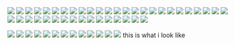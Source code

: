 ![](https://cdn.discordapp.com/attachments/1167253026487148554/1186991404967272549/3.gif?ex=659542e4&is=6582cde4&hm=d4dc51b0c3e44cc06c249260d1bae749ae2e12fc3e5dc94c4e93a2f65d6b9468&) ![](https://cdn.discordapp.com/attachments/1167253026487148554/1186991405508333668/4b15512b_original.png?ex=659542e4&is=6582cde4&hm=2912fc629250dfe4b354bd143d27f3409ba0b0cb1f5ad6ee2a7341babc805c27&) ![](https://cdn.discordapp.com/attachments/1167253026487148554/1186991405856477184/10cbf6a3_original.png?ex=659542e4&is=6582cde4&hm=b893c5f848c29932c12fac908cfa248b5240ddb5ab650694ed332f8c600ce5ae&) ![](https://cdn.discordapp.com/attachments/1167253026487148554/1186991888671191070/13c073dd_original.png?ex=65954357&is=6582ce57&hm=33e32d79e7462d773c08ee0fe62c5f75220e9ce09dd17c0d7fa5cfb56d7ae134&) ![](https://cdn.discordapp.com/attachments/1167253026487148554/1186991863442448434/d18kiov-cce78da7-903f-4ee0-8161-0d179cc6bb2f.gif?ex=65954351&is=6582ce51&hm=2b048eea928ed0b7f74eb5ec700aa5d249ac4d5124798813ff13b0517877c865&) ![](https://cdn.discordapp.com/attachments/1167253026487148554/1186992291005599764/tumblr_00e1dd79720787f0d6508e94969f5920_1b2d4356_100.png?ex=659543b7&is=6582ceb7&hm=b63d5edf12039c2d422e9b57b50bb11001d1c8fcbbb9ce1051fb0b4039314d00&) ![](https://cdn.discordapp.com/attachments/1167253026487148554/1186992550981148702/tumblr_8ee121c780b4a9bc7ebdf4eeb87f8e8a_0194a917_100.webp?ex=659543f5&is=6582cef5&hm=ed37d6258939cd0a402fab07c4df37141990dfba4afc3ccc037549ae51d2e933&0) ![](https://cdn.discordapp.com/attachments/1167253026487148554/1186991635536564284/24668037_original.png?ex=6595431b&is=6582ce1b&hm=9b6d82718f497262450cb970856e85c705593d28226f41e249b15f56606ecfca&) ![](https://cdn.discordapp.com/attachments/1167253026487148554/1186992125238312980/eb7d8893_original.jpg?ex=6595438f&is=6582ce8f&hm=7dbb79317e6a9a3b4ec902434052bba9d385eea65849fb0c74f84c6933bee444&) ![](https://cdn.discordapp.com/attachments/1167253026487148554/1186993873923350568/tumblr_7b36ed94cd18c4a9abae1ef311e85ecc_0d8ef68c_100.webp?ex=65954530&is=6582d030&hm=f1d2bfe1c1a15b811e084f2fe5c28d468ed7bc6b0bfcd4045316b9b784b49537&) ![](https://cdn.discordapp.com/attachments/1167253026487148554/1186994116299591830/tumblr_521ec135a9f52c3605ce1fcc23fe3cf1_7c4a025e_100.png?ex=6595456a&is=6582d06a&hm=8b5b1b7955cda462d617ef8cc1dab503539a1e4272fe2661128fa2db29f8977d&) ![](https://cdn.discordapp.com/attachments/1167253026487148554/1186993604258975745/icp_stamp_by_cheetana_d14nxq2-fullview.jpg?ex=659544f0&is=6582cff0&hm=65049f59f9818f97cfa89cdd7db6c22b92f22dfd797852871831b74fdb5f3527&) ![](https://cdn.discordapp.com/attachments/1167253026487148554/1186993650824118282/mikufig.png?ex=659544fb&is=6582cffb&hm=396fc807dfe4fc8425ffb370333eff165c493d8ec44b66c91c93348169862f40&) ![](https://cdn.discordapp.com/attachments/1167253026487148554/1186993570461257838/b7.png?ex=659544e8&is=6582cfe8&hm=ba06207de97fa88b2dfec49a31b14e3dd289cf2bda7699254b38001266bb5c82&)
![](https://cdn.discordapp.com/attachments/1167253026487148554/1186993744919134289/rain3.gifex=65954512&is=6582d012&hm=b8e2795f9f537f911b012c4f1b315ab569b58c5eed1eca9fc9cc25f108c20dd8&) ![](https://cdn.discordapp.com/attachments/1167253026487148554/1186994767159103488/tumblr_e32262102b293918fbd1efbf1c926550_0fa9d4b3_100.png?ex=65954605&is=6582d105&hm=232372daa01479038e79c79e624bfdb5bc5500c76bb86d15ce37287220c6ccff&) ![](https://cdn.discordapp.com/attachments/1167253026487148554/1186994889817341952/tumblr_cb4261d64c90c0e4d066bad2cc85b8b9_2a4175c7_100.jpg?ex=65954623&is=6582d123&hm=fa8872e5ffb414220dac41170e4ee71e1b5324a8e5b16d7db084494d1c037850&) ![](https://cdn.discordapp.com/attachments/1167253026487148554/1186994977868361799/tumblr_3fe8635cc25ca5694170f1b7a2a97782_0a66948f_100.png?ex=65954638&is=6582d138&hm=123ad2b82c0a397d5fe7e122539c476238e16a031d411205c08b03f46bc2426b&) ![](https://cdn.discordapp.com/attachments/1167253026487148554/1186995265698267197/tumblr_7b2d2bc2daaa7e49b4060f50580ac32c_e6cd1fba_100.webp?ex=6595467c&is=6582d17c&hm=49cbcd42f117afe3280b51b2755005d3171ea05a1656db0f96814119c26bb615&) ![](https://cdn.discordapp.com/attachments/1167253026487148554/1186995430198882305/tumblr_1e4fa08c950afb44700ac9665fb2b43f_07b46958_100.webp?ex=659546a3&is=6582d1a3&hm=976903f26f0ade8f7f23bb6d838c6a95261de162e992e3a1c9500dad457a1007&) ![](https://cdn.discordapp.com/attachments/1167253026487148554/1186995622881005568/tumblr_9245a15dad34f3b6bd5179908407ec73_ccf91077_100.jpg?ex=659546d1&is=6582d1d1&hm=0f734a478ac6962fff54df54d237c571c73738ac97f0374c8a5395df786efe36&) ![](https://cdn.discordapp.com/attachments/1167253026487148554/1186999415131619408/tumblr_33040e38bb0d60d7ab6e1e664560b2a7_a8e7785b_100.webp?ex=65954a59&is=6582d559&hm=4c06995f086c7bc7a1b64f649ae6f42ed1d69e6f09ce9bbdf863cf355ca6c5ca&) ![](https://cdn.discordapp.com/attachments/1167253026487148554/1186999530139418634/tumblr_848fad30c7784bbaed21e2df272ce00f_418630ac_100.webp?ex=65954a75&is=6582d575&hm=40984972fdec8d128e5e5756a75ee9d6ad34c0a416e20480e1b764ecbc9bfad8&) ![](https://cdn.discordapp.com/attachments/1167253026487148554/1186999646552330290/tumblr_19fba37de7773b903739c2e44820c638_9aa9f1ae_100.webp?ex=65954a91&is=6582d591&hm=f7cb2d17af9da6a7247b21a8b8b5feb07bfaa320f8f00259b4bf1f367e977ef4&) ![](https://cdn.discordapp.com/attachments/1167253026487148554/1187002077977776239/tumblr_ab97eeb6776d2587153f1d05eea4712b_c08fee09_100.webp?ex=65954cd4&is=6582d7d4&hm=e8b7a4aaba2b7708677bdb7185906fb35d5628e519febd09b18fe0082c41db1b&) ![](https://cdn.discordapp.com/attachments/1167253026487148554/1187002359453339688/eb38775a.png?ex=65954d17&is=6582d817&hm=f1fb9434b70912ab7cb8a74f3ad92d9c4a785c08e591ae13f0d3dcf2ecee2724&) ![](https://cdn.discordapp.com/attachments/1167253026487148554/1187002003486949396/tumblr_c3e3e0f61f47c28a7ddb0ef648082f04_df55c272_100.png?ex=65954cc3&is=6582d7c3&hm=1c65ba4f2e7212104c7f9f8a83141f6617b015841654e67a60602e82280201d7&) ![](https://cdn.discordapp.com/attachments/1167253026487148554/1187003473137508403/tumblr_04e044c1d6c378fc95d2e1151ac70cfb_c052b177_100.webp?ex=65954e21&is=6582d921&hm=aecfe2294ce89f201db5d886d4cd877a475e73056b15702cd6da7f6e7034a8ee&) ![](https://cdn.discordapp.com/attachments/1167253026487148554/1187006766182060053/tumblr_ec55d0e76bc72a96b0acccae7bb2274e_59105731_100.webp?ex=65955132&is=6582dc32&hm=de87b1736ac2819195ee2ff1634c1a53978ce549bafc1f079a033247e841b564&) ![](https://cdn.discordapp.com/attachments/1167253026487148554/1187007724551151646/have_sex.png?ex=65955217&is=6582dd17&hm=45a87e5653857200e044707309912b6d5b60e89d3fa706c8f5e3604d697cf71c&)
![](https://cdn.discordapp.com/attachments/1167253026487148554/1187249590710304850/tumblr_2d86bc631c58a1fab7897dd34721cbe8_31c7d2a0_100.png?ex=65963358&is=6583be58&hm=bcc2407c30893a9886b37f0c4e4aceab667e8acdf62e08c2a65bbcbf782f4167&) ![](https://cdn.discordapp.com/attachments/1167253026487148554/1187249822168780830/tumblr_378ee2b4d4f1cce88a45b829baefb67d_6303ba72_100.png?ex=6596338f&is=6583be8f&hm=5e80af0c16ecfdc55823a109afa292dd9577b6373b0e7703883557a570d27a67&) ![](https://cdn.discordapp.com/attachments/1167253026487148554/1187264989170499677/ezgif-5-84526defb6.webp?ex=659641af&is=6583ccaf&hm=d6b4d6469f59bde40e0c055c7b9fe7afbef6cd8ed9d13ea6d69caf1b248547a2&) ![](https://cdn.discordapp.com/attachments/1167253026487148554/1187266021518757958/tumblr_d986e09c56ec80f693224ee813893403_328ee358_100.png?ex=659642a5&is=6583cda5&hm=6f77a55844e70420c14cf530094128fa200057f30a9384fffb7b2fb31f426c72&) ![](https://cdn.discordapp.com/attachments/1167253026487148554/1187266129387851786/tumblr_9c87ecf0e5889c9fc02f6faeac0a2645_5f0c404d_100.webp?ex=659642bf&is=6583cdbf&hm=2a3e332b92a3bdbdbf7cff83a5d41e0dfae23bb06292449b34bbe31f2c47e9bd&) ![](https://cdn.discordapp.com/attachments/1167253026487148554/1187266275332849684/winterdriving.gif?ex=659642e2&is=6583cde2&hm=058cd8fb69b781bb410b05b43c1a26881cc00d297ce035ce1062490bf4843996&) ![](https://cdn.discordapp.com/attachments/1167253026487148554/1187266570779643975/tumblr_fbb2d3a625010500ca1a3b47fa215a01_7427454a_100.webp?ex=65964328&is=6583ce28&hm=5a63ab52657db637d5b563456df04f0e1428d90fc0105094826a65435669fb9b&) ![](https://cdn.discordapp.com/attachments/1167253026487148554/1187267085261348904/iygbnjki.gif?ex=659643a3&is=6583cea3&hm=0ff4631fd88a750faf605a8ec7467c4de0f32287c733aafe5260168bf0772933&) ![](https://cdn.discordapp.com/attachments/1167253026487148554/1187267051866312714/glow_in_the_dark_by_glittersludge-day6eyf.png?ex=6596439b&is=6583ce9b&hm=29a0f9eeaea73ffbafabacf9f9680427eb0961864e0c4011ef02d3a1d4166f38&) ![](https://cdn.discordapp.com/attachments/1167253026487148554/1187267142178062426/tumblr_848fad30c7784bbaed21e2df272ce00f_418630ac_100.webp?ex=659643b1&is=6583ceb1&hm=4f0d9aa7bfbf99df5a2ed67e05a36c7c7f1828ae790923eee941ab6edbfaeee8&) ![](https://cdn.discordapp.com/attachments/1167253026487148554/1187267341399101471/this_is_how_i_feel_by_mr_stamp.gif?ex=659643e0&is=6583cee0&hm=15d420e635d0dfba12d41623abf41ce323695933602ff38bafb94a04d3529a6c&)

![](https://cdn.discordapp.com/attachments/1081784190460239912/1188074338344247346/tumblr_2c4c0be80d0bfaeb276ffaacfd1e91b8_408e86fd_250.webp?ex=65993373&is=6586be73&hm=b4be68f35a4764fae9521b84abdcdc21123d5f8937b8f7e5c086c4dc14f05fb5&) ![](https://cdn.discordapp.com/attachments/1081784190460239912/1188074545857433692/tumblr_a06318dd0973346470e6235198aa1313_ed36b3a2_250.webp?ex=659933a5&is=6586bea5&hm=79a11c971070cdb41f1f6d007110c55d9ff7a24a48806dd0e15c7a7f8d982aad&) ![](https://cdn.discordapp.com/attachments/1081784190460239912/1188074665575452742/tumblr_02577a5f60d85c2d7124a38c7168af66_b1590188_250.webp?ex=659933c1&is=6586bec1&hm=5f05b7a0c455321777e71f8df980ab30ecfda73e4f3ccbc9b4df659ee85cace0&) ![](https://cdn.discordapp.com/attachments/1081784190460239912/1188074745258836049/802be70a_original.gif?ex=659933d4&is=6586bed4&hm=68dc02dab6b34f0a6008d200a53ffd934dc3e5efa29341cabd48e466e1187fe9&) ![](https://cdn.discordapp.com/attachments/1081784190460239912/1188074831342731264/272e0259_original.gif?ex=659933e9&is=6586bee9&hm=915eb996b311348061ae234170981363dd58a6563ff316be01ba50c1e94ea45b&) ![](https://cdn.discordapp.com/attachments/1081784190460239912/1188076236057088030/9e5cfbb7_original.gif?ex=65993538&is=6586c038&hm=7810950aae97dcecdb8f65be9a7298ba0533011960b4bcb72853614e25a01ab5&) ![](https://cdn.discordapp.com/attachments/1081784190460239912/1188076366374121593/12325d2c_original.png?ex=65993557&is=6586c057&hm=653d911a7bcf2a60af75e3b2883ee9b13933eea262f5089ff99ab85707662a15&) ![](https://cdn.discordapp.com/attachments/1081784190460239912/1188076470107639808/adultswim.gif?ex=6599356f&is=6586c06f&hm=804366afc413e29ee0ff9b16da381aaa32087607378aefb54dfd280343438527&) ![](https://cdn.discordapp.com/attachments/1081784190460239912/1188076641587564545/dd1d1272_original.gif?ex=65993598&is=6586c098&hm=ad5afc2d86a3b05b5449c5f89f1257cd1b182f30806b18caa1131aacb5afe212&) ![](https://cdn.discordapp.com/attachments/1081784190460239912/1188076747057549352/slipknot2.webp?ex=659935b1&is=6586c0b1&hm=50d2f5bac82527e69ab33628f435537905333ccc5aee2a2db445287fcfe20292&) ![](https://cdn.discordapp.com/attachments/1081784190460239912/1188076820592083037/tumblr_ed0ba3be5d0a814b03e374bf664e4140_7f038e37_250.webp?ex=659935c3&is=6586c0c3&hm=40c9732edfadab6adf909249a31dc1ff7516f7927ec3df93378765d0a651bf65&) ![](https://cdn.discordapp.com/attachments/1081784190460239912/1188077034933600366/ittb04.gif?ex=659935f6&is=6586c0f6&hm=071d2c0827f1739d849fc2a345b9774dce18270be46eb2144e04aa5f305c3586&) ![](https://cdn.discordapp.com/attachments/1081784190460239912/1188083378151510087/WORM_BURGER.gif?ex=65993bde&is=6586c6de&hm=38ccd68a6fbd8da2a2b956f3afb4450b04b875dedb569e4c28f463cafa0358db&) this is what i look like
